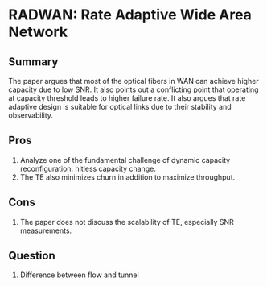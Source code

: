 # RADWAN: Rate Adaptive Wide Area Network

## Summary
The paper argues that most of the optical fibers in WAN can achieve higher capacity due to low SNR. It also points out a conflicting point that operating at capacity threshold leads to higher failure rate. It also argues that rate adaptive design is suitable for optical links due to their stability and observability.

## Pros
1. Analyze one of the fundamental challenge of dynamic capacity reconfiguration: hitless capacity change.
2. The TE also minimizes churn in addition to maximize throughput.

## Cons
1. The paper does not discuss the scalability of TE, especially SNR measurements.

## Question
1. Difference between flow and tunnel
